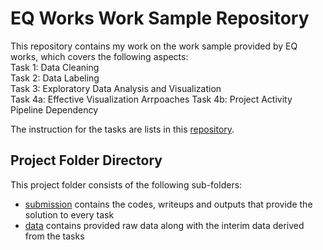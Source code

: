 # EQ Works Work Sample Repository

This repository contains my work on the work sample provided by EQ works, which covers the following aspects:  
Task 1: Data Cleaning  
Task 2: Data Labeling  
Task 3: Exploratory Data Analysis and Visualization  
Task 4a: Effective Visualization Arrpoaches
Task 4b: Project Activity Pipeline Dependency  

The instruction for the tasks are lists in this [repository](https://gist.github.com/woozyking/f1d50e1fe1b3bf52e3748bc280cf941f).

## Project Folder Directory
This project folder consists of the following sub-folders:  
- [submission](https://github.com/georgecctang/eqworks_work_sample/tree/master/submission) contains the codes, writeups and outputs that provide the solution to every task  
- [data](https://github.com/georgecctang/eqworks_work_sample/tree/master/data) contains provided raw data along with the interim data derived from the tasks  
